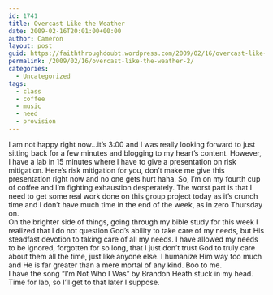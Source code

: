```yaml
---
id: 1741
title: Overcast Like the Weather
date: 2009-02-16T20:01:00+00:00
author: Cameron
layout: post
guid: https://faiththroughdoubt.wordpress.com/2009/02/16/overcast-like-the-weather/
permalink: /2009/02/16/overcast-like-the-weather-2/
categories:
  - Uncategorized
tags:
  - class
  - coffee
  - music
  - need
  - provision
---
```

I am not happy right now…it’s 3:00 and I was really looking forward to just sitting back for a few minutes and blogging to my heart’s content. However, I have a lab in 15 minutes where I have to give a presentation on risk mitigation. Here’s risk mitigation for you, don’t make me give this presentation right now and no one gets hurt haha. So, I’m on my fourth cup of coffee and I’m fighting exhaustion desperately. The worst part is that I need to get some real work done on this group project today as it’s crunch time and I don’t have much time in the end of the week, as in zero Thursday on.  
On the brighter side of things, going through my bible study for this week I realized that I do not question God’s ability to take care of my needs, but His steadfast devotion to taking care of all my needs. I have allowed my needs to be ignored, forgotten for so long, that I just don’t trust God to truly care about them all the time, just like anyone else. I humanize Him way too much and He is far greater than a mere mortal of any kind. Boo to me.  
I have the song “I’m Not Who I Was” by Brandon Heath stuck in my head. Time for lab, so I’ll get to that later I suppose.